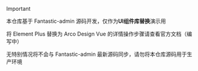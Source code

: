 > [!IMPORTANT]
>
> 本仓库基于 Fantastic-admin 源码开发，仅作为**UI组件库替换**演示用
>
> 将 Element Plus 替换为 Arco Design Vue 的详情操作步骤请查看官方文档（编写中）
>
> 无特别情况将不会与 Fantastic-admin 最新源码同步，请勿将本仓库源码用于生产环境
